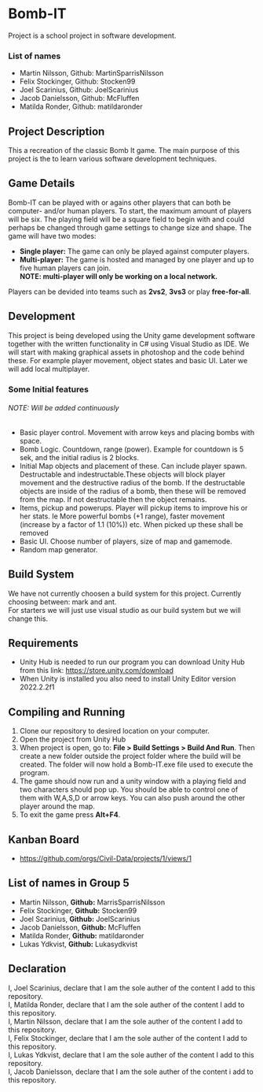 Bomb-IT
=======
Project is a school project in software development.

### List of names
* Martin Nilsson, Github: MartinSparrisNilsson
* Felix Stockinger, Github: Stocken99
* Joel Scarinius, Github: JoelScarinius
* Jacob Danielsson, Github: McFluffen
* Matilda Ronder, Github: matildaronder

## Project Description
 This a recreation of the classic Bomb It game. The main purpose of this project is the to learn various software development techniques.

## Game Details
Bomb-IT can be played with or agains other players that can both be computer- and/or human players. To start, the maximum amount of players will be six. The playing field will be a square field to begin with and could perhaps be changed through game settings to change size and shape. The game will have two modes:
* **Single player:** The game can only be played against computer players.
* **Multi-player:** The game is hosted and managed by one player and up to five human players can join.  
**NOTE: multi-player will only be working on a local network.**

Players can be devided into teams such as **2vs2**, **3vs3** or play **free-for-all**.

## Development
This project is being developed using the Unity game development software together with the written functionality in C# using Visual Studio as IDE.
We will start with making graphical assets in photoshop and the code behind these. For example player movement, object states and basic UI. Later we will add local multiplayer.

### Some Initial features
###### NOTE: Will be added continuously
* Basic player control. Movement with arrow keys and placing bombs with space.
* Bomb Logic. Countdown, range (power). Example for countdown is 5 sek, and the initial radius is 2 blocks.
* Initial Map objects and placement of these. Can include player spawn. Destructable and indestructable.These objects will block player movement and the destructive radius of the bomb. If the destructable objects are inside of the radius of a bomb, then these will be removed from the map. If not destructable then the object remains. 
* Items, pickup and powerups. Player will pickup items to improve his or her stats. Ie More powerful bombs (+1 range), faster movement (increase by a factor of 1.1 (10%)) etc. When picked up these shall be removed
* Basic UI. Choose number of players, size of map and gamemode.
* Random map generator.

## Build System
We have not currently choosen a build system for this project. Currently choosing between: mark and ant.   
For starters we will just use visual studio as our build system but we will change this.

## Requirements 
* Unity Hub is needed to run our program you can download Unity Hub from this link: https://store.unity.com/download
* When Unity is installed you also need to install Unity Editor version 2022.2.2f1

## Compiling and Running
1. Clone our repository to desired location on your computer.
2. Open the project from Unity Hub
3. When project is open, go to: **File > Build Settings > Build And Run**. Then create a new folder outside the project folder where the build will be created. The folder will now hold a Bomb-IT.exe file used to execute the program. 
4. The game should now run and a unity window with a playing field and two characters should pop up. You should be able to control one of them with W,A,S,D or arrow keys. You can also push around the other player around the map.
5. To exit the game press **Alt+F4**.

## Kanban Board
* https://github.com/orgs/Civil-Data/projects/1/views/1

## List of names in Group 5
* Martin Nilsson, **Github:** MarrisSparrisNilsson
* Felix Stockinger, **Github:** Stocken99
* Joel Scarinius, **Github:** JoelScarinius
* Jacob Danielsson, **Github:** McFluffen
* Matilda Ronder, **Github:** matildaronder
* Lukas Ydkvist, **Github:** Lukasydkvist

## Declaration
I, Joel Scarinius, declare that I am the sole auther of the content I add to this repository.  
I, Matilda Ronder, declare that I am the sole auther of the content I add to this repository.  
I, Martin Nilsson, declare that I am the sole auther of the content I add to this repository.  
I, Felix Stockinger, declare that I am the sole auther of the content I add to this repository.  
I, Lukas Ydkvist, declare that I am the sole auther of the content I add to this repository.  
I, Jacob Danielsson, declare that I am the sole auther of the content i add to this repository.  
